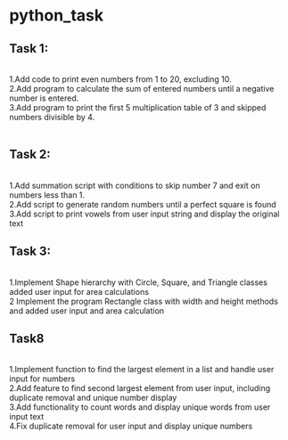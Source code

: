 # python_task

<h2>Task 1:</h2>
<br>
   1.Add code to print even numbers from 1 to 20, excluding 10.<br>
   2.Add program to calculate the sum of entered numbers until a negative number is entered. <br>
   3.Add program to print the first 5 multiplication table of 3 and skipped numbers divisible by 4. <br>
   <br>
<h2>Task 2:</h2>
<br>
   1.Add summation script with conditions to skip number 7 and exit on numbers less than 1.<br>
   2.Add script to generate random numbers until a perfect square is found <br>
   3.Add script to print vowels from user input string and display the original text <br>
<h2>Task 3:</h2>
<br>
   1.Implement Shape hierarchy with Circle, Square, and Triangle classes added user input for area calculations <br>
   2 Implement the program Rectangle class with width and height methods and added user input and area calculation <br>

<h2>Task8</h2>
<br>
   1.Implement function to find the largest element in a list and handle user input for numbers <br>
   2.Add feature to find second largest element from user input, including duplicate removal and unique number display <br>
   3.Add functionality to count words and display unique words from user input text <br>
   4.Fix duplicate removal for user input and display unique numbers <br>







